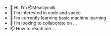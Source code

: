 - 👋 Hi, I’m @Measlymilk
- 👀 I’m interested in code and space
- 🌱 I’m currently learning basic machine learning
- 💞️ I’m looking to collaborate on ...
- 📫 How to reach me ...

<!---
Measlymilk/Measlymilk is a ✨ special ✨ repository because its `README.md` (this file) appears on your GitHub profile.
You can click the Preview link to take a look at your changes.
--->
